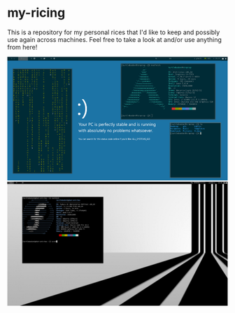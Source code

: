 my-ricing
=========
This is a repository for my personal rices that I'd like to keep and possibly use again across machines. Feel free to take a look at and/or use anything from here!  

<img src="SimpleSolarizedDemo.png" width=800/>
<img src="BareBonesDemo.png" width=800/>
